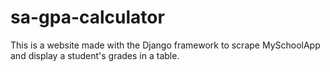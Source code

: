 # sa-gpa-calculator
This is a website made with the Django framework to scrape MySchoolApp and display a student's grades in a table. 
